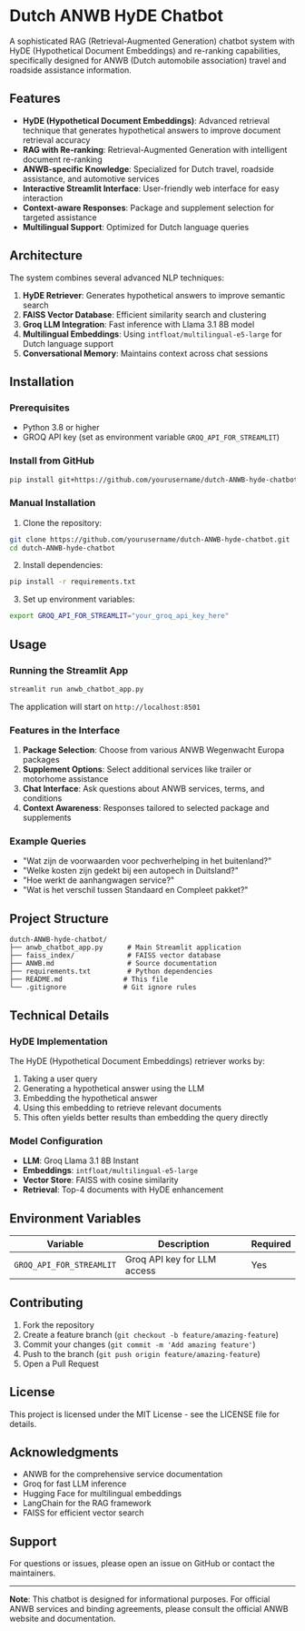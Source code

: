 # Dutch ANWB HyDE Chatbot

A sophisticated RAG (Retrieval-Augmented Generation) chatbot system with HyDE (Hypothetical Document Embeddings) and re-ranking capabilities, specifically designed for ANWB (Dutch automobile association) travel and roadside assistance information.

## Features

- **HyDE (Hypothetical Document Embeddings)**: Advanced retrieval technique that generates hypothetical answers to improve document retrieval accuracy
- **RAG with Re-ranking**: Retrieval-Augmented Generation with intelligent document re-ranking
- **ANWB-specific Knowledge**: Specialized for Dutch travel, roadside assistance, and automotive services
- **Interactive Streamlit Interface**: User-friendly web interface for easy interaction
- **Context-aware Responses**: Package and supplement selection for targeted assistance
- **Multilingual Support**: Optimized for Dutch language queries

## Architecture

The system combines several advanced NLP techniques:

1. **HyDE Retriever**: Generates hypothetical answers to improve semantic search
2. **FAISS Vector Database**: Efficient similarity search and clustering
3. **Groq LLM Integration**: Fast inference with Llama 3.1 8B model
4. **Multilingual Embeddings**: Using `intfloat/multilingual-e5-large` for Dutch language support
5. **Conversational Memory**: Maintains context across chat sessions

## Installation

### Prerequisites

- Python 3.8 or higher
- GROQ API key (set as environment variable `GROQ_API_FOR_STREAMLIT`)

### Install from GitHub

```bash
pip install git+https://github.com/yourusername/dutch-ANWB-hyde-chatbot.git
```

### Manual Installation

1. Clone the repository:
```bash
git clone https://github.com/yourusername/dutch-ANWB-hyde-chatbot.git
cd dutch-ANWB-hyde-chatbot
```

2. Install dependencies:
```bash
pip install -r requirements.txt
```

3. Set up environment variables:
```bash
export GROQ_API_FOR_STREAMLIT="your_groq_api_key_here"
```

## Usage

### Running the Streamlit App

```bash
streamlit run anwb_chatbot_app.py
```

The application will start on `http://localhost:8501`

### Features in the Interface

1. **Package Selection**: Choose from various ANWB Wegenwacht Europa packages
2. **Supplement Options**: Select additional services like trailer or motorhome assistance
3. **Chat Interface**: Ask questions about ANWB services, terms, and conditions
4. **Context Awareness**: Responses tailored to selected package and supplements

### Example Queries

- "Wat zijn de voorwaarden voor pechverhelping in het buitenland?"
- "Welke kosten zijn gedekt bij een autopech in Duitsland?"
- "Hoe werkt de aanhangwagen service?"
- "Wat is het verschil tussen Standaard en Compleet pakket?"

## Project Structure

```
dutch-ANWB-hyde-chatbot/
├── anwb_chatbot_app.py      # Main Streamlit application
├── faiss_index/             # FAISS vector database
├── ANWB.md                  # Source documentation
├── requirements.txt         # Python dependencies
├── README.md               # This file
└── .gitignore              # Git ignore rules
```

## Technical Details

### HyDE Implementation

The HyDE (Hypothetical Document Embeddings) retriever works by:

1. Taking a user query
2. Generating a hypothetical answer using the LLM
3. Embedding the hypothetical answer
4. Using this embedding to retrieve relevant documents
5. This often yields better results than embedding the query directly

### Model Configuration

- **LLM**: Groq Llama 3.1 8B Instant
- **Embeddings**: `intfloat/multilingual-e5-large`
- **Vector Store**: FAISS with cosine similarity
- **Retrieval**: Top-4 documents with HyDE enhancement

## Environment Variables

| Variable | Description | Required |
|----------|-------------|----------|
| `GROQ_API_FOR_STREAMLIT` | Groq API key for LLM access | Yes |

## Contributing

1. Fork the repository
2. Create a feature branch (`git checkout -b feature/amazing-feature`)
3. Commit your changes (`git commit -m 'Add amazing feature'`)
4. Push to the branch (`git push origin feature/amazing-feature`)
5. Open a Pull Request

## License

This project is licensed under the MIT License - see the LICENSE file for details.

## Acknowledgments

- ANWB for the comprehensive service documentation
- Groq for fast LLM inference
- Hugging Face for multilingual embeddings
- LangChain for the RAG framework
- FAISS for efficient vector search

## Support

For questions or issues, please open an issue on GitHub or contact the maintainers.

---

**Note**: This chatbot is designed for informational purposes. For official ANWB services and binding agreements, please consult the official ANWB website and documentation. 